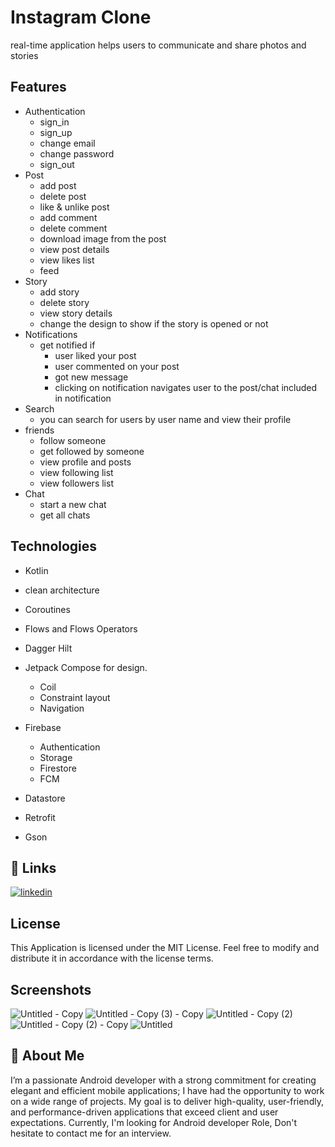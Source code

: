 
# Instagram Clone
real-time application helps users to communicate and share photos and stories 


## Features

- Authentication
    - sign_in
    - sign_up
    - change email
    - change password
    - sign_out
- Post
    - add post
    - delete post
    - like & unlike post
    - add comment 
    - delete comment 
    - download image from the post 
    - view post details    
    - view likes list 
    - feed
- Story
    - add story
    - delete story 
    - view story details
    - change the design to show if the story is opened or not
- Notifications 
    - get notified if
        - user liked your post
        - user commented on your post
        - got new message
        - clicking on notification navigates user to the post/chat included in notification 
- Search 
    - you can search for users by user name and view their profile 
- friends 
    - follow someone 
    - get followed by someone
    - view profile and posts 
    - view following list
    - view followers list 
- Chat 
    - start a new chat 
    - get all chats
      

## Technologies 
- Kotlin
- clean architecture 
- Coroutines
- Flows and Flows Operators
- Dagger Hilt 
- Jetpack Compose for design.
    - Coil 
    - Constraint layout
    - Navigation

- Firebase
    - Authentication 
    - Storage
    - Firestore 
    - FCM
- Datastore
- Retrofit 
- Gson 


## 🔗 Links
[![linkedin](https://img.shields.io/badge/linkedin-0A66C2?style=for-the-badge&logo=linkedin&logoColor=white)](https://www.linkedin.com/in/maryam-amr-943a10201/)


## License
This Application is licensed under the MIT License. Feel free to modify and distribute it in accordance with the license terms.

## Screenshots


![Untitled - Copy](https://github.com/maryam2070/Instagram_Clone/assets/75796502/fb2385fc-48ed-4675-a562-f207df1402d5)
![Untitled - Copy (3) - Copy](https://github.com/maryam2070/Instagram_Clone/assets/75796502/962b80dd-9b1b-4311-b8d6-4ebe32ee5929)
![Untitled - Copy (2)](https://github.com/maryam2070/Instagram_Clone/assets/75796502/776b7042-44b6-4095-a75e-ccd712494bcd)
![Untitled - Copy (2) - Copy](https://github.com/maryam2070/Instagram_Clone/assets/75796502/897c7e44-b59a-47dd-b686-519621ce8145)
![Untitled](https://github.com/maryam2070/Instagram_Clone/assets/75796502/e0001a6e-7fd8-4385-a783-9e01b1fb2384)



    
## 🚀 About Me
I’m a passionate Android developer with a strong commitment for creating elegant and efficient mobile applications; I have had the opportunity to work on a wide range of projects. My goal is to deliver high-quality, user-friendly, and performance-driven
applications that exceed client and user expectations.
Currently, I'm looking for Android developer Role, Don't hesitate to contact me for an interview.

